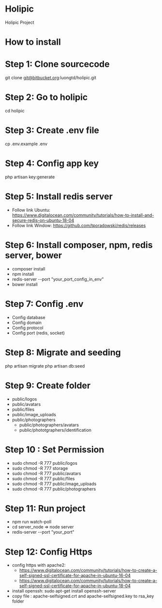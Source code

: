 # Holipic
Holipic Project
# How to install

# Step 1: Clone sourcecode
git clone git@bitbucket.org:luongtd/holipic.git

# Step 2: Go to holipic
cd holipic

# Step 3: Create .env file
cp .env.example .env

# Step 4: Config app key
php artisan key:generate

# Step 5: Install redis server
+ Follow link Ubuntu: https://www.digitalocean.com/community/tutorials/how-to-install-and-secure-redis-on-ubuntu-18-04
+ Follow link Window: https://github.com/tporadowski/redis/releases

# Step 6: Install composer, npm, redis server, bower 
+ composer install
+ npm install
+ redis-server --port "your_port_config_in_env"
+ bower install

# Step 7: Config .env
+ Config database
+ Config domain
+ Config protocol
+ Config port (redis, socket)

# Step 8: Migrate and seeding 
php artisan migrate
php artisan db:seed

# Step 9: Create folder
+ public/logos
+ public/avatars
+ public/files
+ public/image_uploads
+ public/photographers
	- public/photographers/avatars
	- public/phototgraphers/identification

# Step 10 : Set Permission
+ sudo chmod -R 777 public/logos
+ sudo chmod -R 777 storage
+ sudo chmod -R 777 public/avatars
+ sudo chmod -R 777 public/files
+ sudo chmod -R 777 public/image_uploads
+ sudo chmod -R 777 public/photographers

# Step 11: Run project
+ npm run watch-poll
+ cd server_node => node server
+ redis-server --port "your_port"

# Step 12: Config Https
+ config https with apache2: 
	+ https://www.digitalocean.com/community/tutorials/how-to-create-a-self-signed-ssl-certificate-for-apache-in-ubuntu-16-04
	+ https://www.digitalocean.com/community/tutorials/how-to-create-a-self-signed-ssl-certificate-for-apache-in-ubuntu-18-04
+ install openssh: sudo apt-get install openssh-server
+ copy file : apache-selfsigned.crt and apache-selfsigned.key to rsa_key folder
